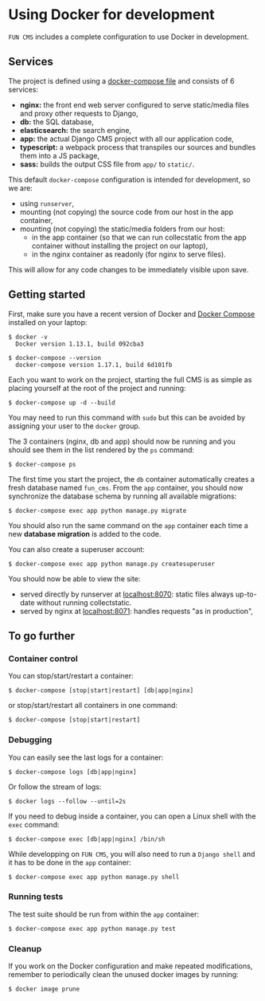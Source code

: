 # Using Docker for development

`FUN CMS` includes a complete configuration to use Docker in development.


## Services

The project is defined using a [docker-compose file](../docker-compose.yml) and consists of 6 services:

- **nginx:** the front end web server configured to serve static/media files and proxy other requests to Django,
- **db:** the SQL database,
- **elasticsearch:** the search engine,
- **app:** the actual Django CMS project with all our application code,
- **typescript:** a webpack process that transpiles our sources and bundles them into a JS package,
- **sass:** builds the output CSS file from `app/` to `static/`.

This default `docker-compose` configuration is intended for development, so we are:

- using `runserver`,
- mounting (not copying) the source code from our host in the app container,
- mounting (not copying) the static/media folders from our host:
    * in the app container (so that we can run collecstatic from the app container without installing the project on our laptop),
    * in the nginx container as readonly (for nginx to serve files).

This will allow for any code changes to be immediately visible upon save.


## Getting started

First, make sure you have a recent version of Docker and [Docker Compose](https://docs.docker.com/compose/install) installed on your laptop:

    $ docker -v
      Docker version 1.13.1, build 092cba3

    $ docker-compose --version
      docker-compose version 1.17.1, build 6d101fb

Each you want to work on the project, starting the full CMS is as simple as placing yourself at the root of the project and running:

    $ docker-compose up -d --build

You may need to run this command with `sudo` but this can be avoided by assigning your user to the `docker` group.

The 3 containers (nginx, db and app) should now be running and you should see them in the list rendered by the `ps` command:

    $ docker-compose ps

The first time you start the project, the `db` container automatically creates a fresh database named `fun_cms`. From the `app` container, you should now synchronize the database schema by running all available migrations:

    $ docker-compose exec app python manage.py migrate

You should also run the same command on the `app` container each time a new **database migration** is added to the code.

You can also create a superuser account:

    $ docker-compose exec app python manage.py createsuperuser

You should now be able to view the site:

- served directly by runserver at [localhost:8070](http://localhost:8070): static files always up-to-date without running collectstatic.
- served by nginx at [localhost:8071](http://localhost:8071): handles requests "as in production",


## To go further

### Container control

You can stop/start/restart a container:

    $ docker-compose [stop|start|restart] [db|app|nginx]

or stop/start/restart all containers in one command:

    $ docker-compose [stop|start|restart]


### Debugging

You can easily see the last logs for a container:

    $ docker-compose logs [db|app|nginx]

Or follow the stream of logs:

    $ docker logs --follow --until=2s

If you need to debug inside a container, you can open a Linux shell with the `exec` command:

    $ docker-compose exec [db|app|nginx] /bin/sh

While developping on `FUN CMS`, you will also need to run a `Django shell` and it has to be done in the `app` container:

    $ docker-compose exec app python manage.py shell


### Running tests

The test suite should be run from within the `app` container:

    $ docker-compose exec app python manage.py test


### Cleanup

If you work on the Docker configuration and make repeated modifications, remember to periodically clean the unused docker images by running:

    $ docker image prune
